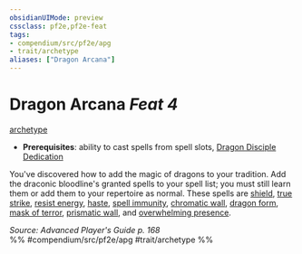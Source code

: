 ```yaml
---
obsidianUIMode: preview
cssclass: pf2e,pf2e-feat
tags:
- compendium/src/pf2e/apg
- trait/archetype
aliases: ["Dragon Arcana"]
---
```

# Dragon Arcana  *Feat 4*  
[archetype](rules/traits/archetype.md)  

- **Prerequisites**: ability to cast spells from spell slots, [Dragon Disciple Dedication](compendium/feats/dragon-disciple-dedication-apg.md)

You've discovered how to add the magic of dragons to your tradition. Add the draconic bloodline's granted spells to your spell list; you must still learn them or add them to your repertoire as normal. These spells are [shield](compendium/spells/shield.md), [true strike](compendium/spells/true-strike.md), [resist energy](compendium/spells/resist-energy.md), [haste](compendium/spells/haste.md), [spell immunity](compendium/spells/spell-immunity.md), [chromatic wall](compendium/spells/chromatic-wall.md), [dragon form](compendium/spells/dragon-form.md), [mask of terror](compendium/spells/mask-of-terror.md), [prismatic wall](compendium/spells/prismatic-wall.md), and [overwhelming presence](compendium/spells/overwhelming-presence.md).

*Source: Advanced Player's Guide p. 168*  
%% #compendium/src/pf2e/apg #trait/archetype %%